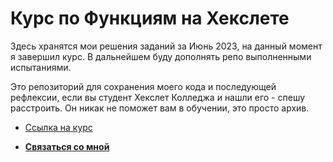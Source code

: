 # **Курс по Функциям на Хекслете**

Здесь хранятся мои решения заданий за Июнь 2023, на данный момент я завершил курс. В дальнейшем буду дополнять репо выполненными испытаниями.

Это репозиторий для сохранения моего кода и последующей рефлексии, если вы студент Хекслет Колледжа и нашли его - спешу расстроить. Он никак не поможет вам в обучении, это просто архив.

- [Ссылка на курс](https://ru.hexlet.io/courses/js-functions)

- [**Связаться со мной**](https://t.me/latnikov)
